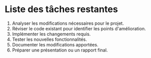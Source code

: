 # Liste des tâches restantes

1. Analyser les modifications nécessaires pour le projet.
2. Réviser le code existant pour identifier les points d'amélioration.
3. Implémenter les changements requis.
4. Tester les nouvelles fonctionnalités.
5. Documenter les modifications apportées.
6. Préparer une présentation ou un rapport final.
